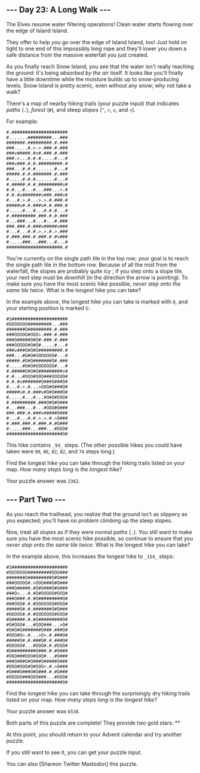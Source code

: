 ## \--- Day 23: A Long Walk ---

The Elves resume water filtering operations! Clean water starts flowing over
the edge of Island Island.

They offer to help _you_ go over the edge of Island Island, too! Just hold on
tight to one end of this impossibly long rope and they'll lower you down a
safe distance from the massive waterfall you just created.

As you finally reach Snow Island, you see that the water isn't really reaching
the ground: it's being _absorbed by the air_ itself. It looks like you'll
finally have a little downtime while the moisture builds up to snow-producing
levels. Snow Island is pretty scenic, even without any snow; why not take a
walk?

There's a map of nearby hiking trails (your puzzle input) that indicates
_paths_ (`.`), _forest_ (`#`), and steep _slopes_ (`^`, `>`, `v`, and `<`).

For example:

    
    
    #.#####################
    #.......#########...###
    #######.#########.#.###
    ###.....#.>.>.###.#.###
    ###v#####.#v#.###.#.###
    ###.>...#.#.#.....#...#
    ###v###.#.#.#########.#
    ###...#.#.#.......#...#
    #####.#.#.#######.#.###
    #.....#.#.#.......#...#
    #.#####.#.#.#########v#
    #.#...#...#...###...>.#
    #.#.#v#######v###.###v#
    #...#.>.#...>.>.#.###.#
    #####v#.#.###v#.#.###.#
    #.....#...#...#.#.#...#
    #.#########.###.#.#.###
    #...###...#...#...#.###
    ###.###.#.###v#####v###
    #...#...#.#.>.>.#.>.###
    #.###.###.#.###.#.#v###
    #.....###...###...#...#
    #####################.#
    

You're currently on the single path tile in the top row; your goal is to reach
the single path tile in the bottom row. Because of all the mist from the
waterfall, the slopes are probably quite _icy_ ; if you step onto a slope
tile, your next step must be _downhill_ (in the direction the arrow is
pointing). To make sure you have the most scenic hike possible, _never step
onto the same tile twice_. What is the longest hike you can take?

In the example above, the longest hike you can take is marked with `O`, and
your starting position is marked `S`:

    
    
    #S#####################
    #OOOOOOO#########...###
    #######O#########.#.###
    ###OOOOO#OOO>.###.#.###
    ###O#####O#O#.###.#.###
    ###OOOOO#O#O#.....#...#
    ###v###O#O#O#########.#
    ###...#O#O#OOOOOOO#...#
    #####.#O#O#######O#.###
    #.....#O#O#OOOOOOO#...#
    #.#####O#O#O#########v#
    #.#...#OOO#OOO###OOOOO#
    #.#.#v#######O###O###O#
    #...#.>.#...>OOO#O###O#
    #####v#.#.###v#O#O###O#
    #.....#...#...#O#O#OOO#
    #.#########.###O#O#O###
    #...###...#...#OOO#O###
    ###.###.#.###v#####O###
    #...#...#.#.>.>.#.>O###
    #.###.###.#.###.#.#O###
    #.....###...###...#OOO#
    #####################O#
    

This hike contains `_94_` steps. (The other possible hikes you could have
taken were `90`, `86`, `82`, `82`, and `74` steps long.)

Find the longest hike you can take through the hiking trails listed on your
map. _How many steps long is the longest hike?_

Your puzzle answer was `2362`.

## \--- Part Two ---

As you reach the trailhead, you realize that the ground isn't as slippery as
you expected; you'll have _no problem_ climbing up the steep slopes.

Now, treat all _slopes_ as if they were normal _paths_ (`.`). You still want
to make sure you have the most scenic hike possible, so continue to ensure
that you _never step onto the same tile twice_. What is the longest hike you
can take?

In the example above, this increases the longest hike to `_154_` steps:

    
    
    #S#####################
    #OOOOOOO#########OOO###
    #######O#########O#O###
    ###OOOOO#.>OOO###O#O###
    ###O#####.#O#O###O#O###
    ###O>...#.#O#OOOOO#OOO#
    ###O###.#.#O#########O#
    ###OOO#.#.#OOOOOOO#OOO#
    #####O#.#.#######O#O###
    #OOOOO#.#.#OOOOOOO#OOO#
    #O#####.#.#O#########O#
    #O#OOO#...#OOO###...>O#
    #O#O#O#######O###.###O#
    #OOO#O>.#...>O>.#.###O#
    #####O#.#.###O#.#.###O#
    #OOOOO#...#OOO#.#.#OOO#
    #O#########O###.#.#O###
    #OOO###OOO#OOO#...#O###
    ###O###O#O###O#####O###
    #OOO#OOO#O#OOO>.#.>O###
    #O###O###O#O###.#.#O###
    #OOOOO###OOO###...#OOO#
    #####################O#
    

Find the longest hike you can take through the surprisingly dry hiking trails
listed on your map. _How many steps long is the longest hike?_

Your puzzle answer was `6538`.

Both parts of this puzzle are complete! They provide two gold stars: **

At this point, you should return to your Advent calendar and try another
puzzle.

If you still want to see it, you can get your puzzle input.

You can also [Shareon Twitter Mastodon] this puzzle.

